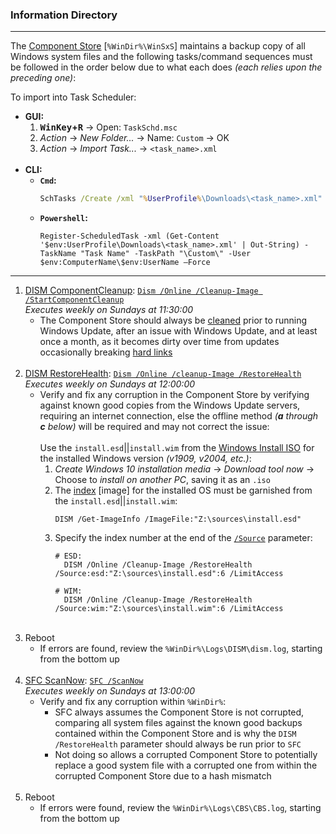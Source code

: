 ### Information Directory ###
---
The [Component Store][1] [`%WinDir%\WinSxS`] maintains a backup copy of all Windows system files and the following tasks/command sequences must be followed in the order below due to what each does _(each relies upon the preceding one)_:

To import into Task Scheduler:
 - **GUI:**
   1. **<kbd>WinKey</kbd>+<kbd>R</kbd>** → Open: `TaskSchd.msc`
   2. _Action_ → _New Folder..._ → Name: `Custom` → OK
   3. _Action_ → _Import Task..._ → `<task_name>.xml` <br><br>
 - **CLI:**
   - **`Cmd`:**
      ```bat
      SchTasks /Create /xml "%UserProfile%\Downloads\<task_name>.xml" /tn "\Custom\Task Name" /ru "%ComputerName%\%UserName%"
      ```
   - **`Powershell`:**
      ```pwsh
      Register-ScheduledTask -xml (Get-Content '$env:UserProfile\Downloads\<task_name>.xml' | Out-String) -TaskName "Task Name" -TaskPath "\Custom\" -User $env:ComputerName\$env:UserName –Force
      ```
---
 1. [DISM ComponentCleanup](Dism_ComponentCleanup.xml): [`Dism /Online /Cleanup-Image /StartComponentCleanup`][2] <br> _Executes weekly on Sundays at 11:30:00_
    - The Component Store should always be [cleaned][3] prior to running Windows Update, after an issue with Windows Update, and at least once a month, as it becomes dirty over time from updates occasionally breaking [hard links][4] <br><br>
 2. [DISM RestoreHealth](Dism_RestoreHealth.xml): [`Dism /Online /cleanup-Image /RestoreHealth`][5] <br> _Executes weekly on Sundays at 12:00:00_
    - Verify and fix any corruption in the Component Store by verifying against known good copies from the Windows Update servers, requiring an internet connection, else the offline method _(**a** through **c** below)_ will be required and may not correct the issue: <br><br> Use the `install.esd`||`install.wim` from the [Windows Install ISO][6]  for the installed Windows version _(v1909, v2004, etc.)_:
      1. _Create Windows 10 installation media_ → _Download tool now_ → Choose to _install on another PC_, saving it as an `.iso`
      2. The [index][7] [image] for the installed OS must be garnished from the `install.esd`||`install.wim`:
         ```pwsh
         DISM /Get-ImageInfo /ImageFile:"Z:\sources\install.esd"
         ```
      3. Specify the index number at the end of the [`/Source`][8] parameter:
         ```pwsh
         # ESD:
           DISM /Online /Cleanup-Image /RestoreHealth /Source:esd:"Z:\sources\install.esd":6 /LimitAccess
         
         # WIM:
           DISM /Online /Cleanup-Image /RestoreHealth /Source:wim:"Z:\sources\install.wim":6 /LimitAccess
         ```
         <br>
 3. Reboot
    - If errors are found, review the `%WinDir%\Logs\DISM\dism.log`, starting from the bottom up <br><br>
 4. [SFC ScanNow](Sfc_ScanNow.xml): [`SFC /ScanNow`][9] <br> _Executes weekly on Sundays at 13:00:00_
    - Verify and fix any corruption within `%WinDir%`:
      - SFC always assumes the Component Store is not corrupted, comparing all system files against the known good backups contained within the Component Store and is why the `DISM` `/RestoreHealth` parameter should always be run prior to `SFC`
      - Not doing so allows a corrupted Component Store to potentially replace a good system file with a corrupted one from within the corrupted Component Store due to a hash mismatch <br><br>
 5. Reboot
    - If errors were found, review the `%WinDir%\Logs\CBS\CBS.log`, starting from the bottom up


  [1]: https://docs.microsoft.com/en-us/windows-hardware/manufacture/desktop/manage-the-component-store
  [2]: https://docs.microsoft.com/en-us/windows-hardware/manufacture/desktop/clean-up-the-winsxs-folder#dismexe
  [3]: https://docs.microsoft.com/en-us/windows-hardware/manufacture/desktop/clean-up-the-winsxs-folder
  [4]: https://docs.microsoft.com/en-us/windows-hardware/manufacture/desktop/manage-the-component-store#hard-links
  [5]: https://docs.microsoft.com/en-us/windows-hardware/manufacture/desktop/repair-a-windows-image
  [6]: https://www.microsoft.com/en-us/software-download/windows10
  [7]: https://docs.microsoft.com/en-us/windows-hardware/manufacture/desktop/dism-image-management-command-line-options-s14#get-imageinfo
  [8]: https://docs.microsoft.com/en-us/windows-hardware/manufacture/desktop/configure-a-windows-repair-source
  [9]: https://docs.microsoft.com/en-us/windows-server/administration/windows-commands/sfc
